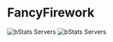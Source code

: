 # FancyFirework

![bStats Servers](https://img.shields.io/bstats/servers/13728)
![bStats Servers](https://img.shields.io/bstats/players/13728)
